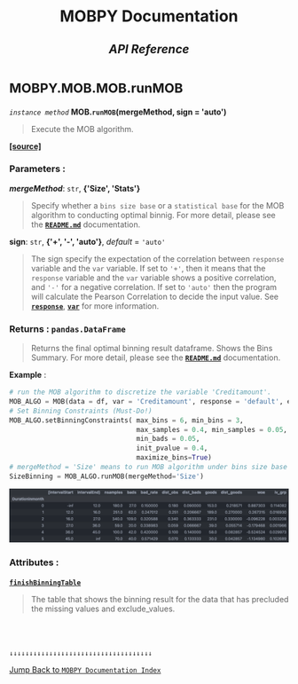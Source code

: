 <h1><strong><p align = center> MOBPY Documentation </p></strong></h1>

<h2><p  align=center><strong style = 'font-style:italic'>API Reference</strong></p></h2>

<h1><span style = 'font-size:smaller'> MOBPY.MOB.MOB.runMOB </span></h1>

_`instance method`_ **MOB.`runMOB`(mergeMethod, sign = 'auto')**

> Execute the MOB algorithm.

[**[source]**](https://github.com/ChenTaHung/Monotonic-Optimal-Binning/blob/main/src/MOBPY/MOB.py#L182-L238)

### **Parameters** : <br>

**_mergeMethod_**: `str`, **{'Size', 'Stats'}**

> Specify whether a `bins size base` or a `statistical base` for the MOB algorithm to conducting optimal binnig. For more detail, please see the [**`README.md`**](https://github.com/ChenTaHung/Monotonic-Optimal-Binning/blob/main/README.md) documentation.


**sign**: `str`, **{'+', '-', 'auto'}**, _default_ = `'auto'`

> The sign specify the expectation of the correlation between `response` variable and the `var` variable. If set to `'+'`, then it means that the `response` variable and the `var` variable shows a positive correlation, and `'-'` for a negative correlation. If set to `'auto'` then the program will calculate the Pearson Correlation to decide the input value. See [**`response`**](https://github.com/ChenTaHung/Monotonic-Optimal-Binning/tree/main/doc/MOBPY-MOB-MOB.md), [**`var`**](https://github.com/ChenTaHung/Monotonic-Optimal-Binning/tree/main/doc/MOBPY-MOB-MOB.md) for more information.

### **Returns** : `pandas.DataFrame`

> Returns the final optimal binning result dataframe. Shows the Bins Summary. For more detail, please see the [**`README.md`**](https://github.com/ChenTaHung/Monotonic-Optimal-Binning/blob/main/README.md) documentation.

**Example** :

```python
# run the MOB algorithm to discretize the variable 'Creditamount'.
MOB_ALGO = MOB(data = df, var = 'Creditamount', response = 'default', exclude_value = None) 
# Set Binning Constraints (Must-Do!)
MOB_ALGO.setBinningConstraints( max_bins = 6, min_bins = 3, 
                                max_samples = 0.4, min_samples = 0.05, 
                                min_bads = 0.05, 
                                init_pvalue = 0.4, 
                                maximize_bins=True)
# mergeMethod = 'Size' means to run MOB algorithm under bins size base
SizeBinning = MOB_ALGO.runMOB(mergeMethod='Size')
```

<p align = 'center'><img src = 'https://github.com/ChenTaHung/Monotonic-Optimal-Binning/blob/main/doc/images/Durationinmonth-bins-summary.png' alt = 'Image' style = 'width: 1000px'/></p>


<h3><strong> Attributes : </strong></h3>

[**`finishBinningTable`**](https://github.com/ChenTaHung/Monotonic-Optimal-Binning/blob/main/src/MOBPY/MOB.py#L197-L200)

> The table that shows the binning result for the data that has precluded the missing values and exclude_values.

<br><br>

`↓↓↓↓↓↓↓↓↓↓↓↓↓↓↓↓↓↓↓↓↓↓↓↓↓↓↓↓↓↓↓↓↓↓↓↓`

[Jump Back to `MOBPY Documentation Index`](https://github.com/ChenTaHung/Monotonic-Optimal-Binning/blob/main/doc/MOBPY-API-Ref.md)